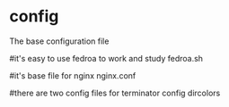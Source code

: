 config
======

The base configuration file

#it's easy to use fedroa to work and study 
fedroa.sh

#it's base file for nginx
nginx.conf

#there are two config files for terminator
config
dircolors



